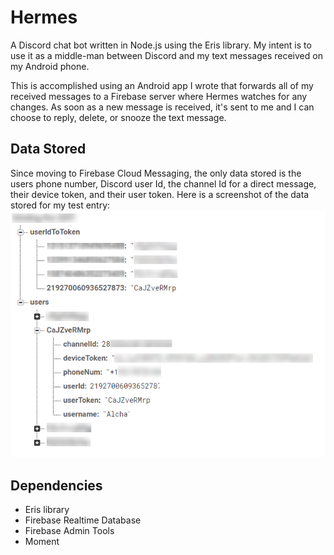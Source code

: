 # Hermes
A Discord chat bot written in Node.js using the Eris library. My intent is to use it as a middle-man between Discord and my text messages received on my Android phone.

This is accomplished using an Android app I wrote that forwards all of my received messages to a Firebase server where Hermes watches for any changes. As soon as a new message is received, it's sent to me and I can choose to reply, delete, or snooze the text message.

## Data Stored
Since moving to Firebase Cloud Messaging, the only data stored is the users phone number, Discord user Id, the channel Id for a direct message, their device token, and their user token.
Here is a screenshot of the data stored for my test entry:
![User_Data](User_Data.png)

## Dependencies
- Eris library
- Firebase Realtime Database
- Firebase Admin Tools
- Moment
